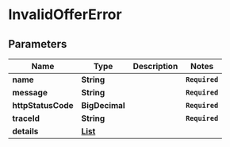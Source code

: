 # InvalidOfferError
## Parameters

| Name | Type | Description | Notes |
|------------ | ------------- | ------------- | -------------|
| **name** | **String** |  | **`Required`**   |
| **message** | **String** |  | **`Required`**   |
| **httpStatusCode** | **BigDecimal** |  | **`Required`**   |
| **traceId** | **String** |  | **`Required`**   |
| **details** | [**List**](NotFoundError_details_inner.md) |  |   |

